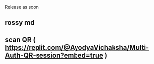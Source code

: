 Release as soon
## rossy md

## scan QR ( https://replit.com/@AyodyaVichaksha/Multi-Auth-QR-session?embed=true )
